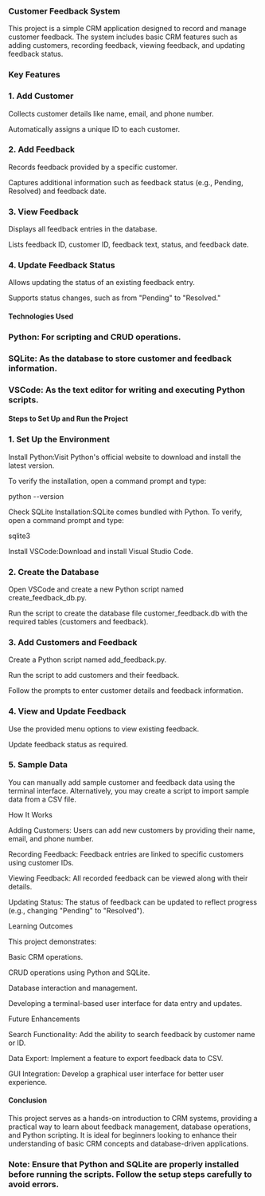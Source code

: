 ### Customer Feedback System

This project is a simple CRM application designed to record and manage customer feedback. The system includes basic CRM features such as adding customers, recording feedback, viewing feedback, and updating feedback status.

### Key Features

### 1. Add Customer

Collects customer details like name, email, and phone number.

Automatically assigns a unique ID to each customer.

### 2. Add Feedback

Records feedback provided by a specific customer.

Captures additional information such as feedback status (e.g., Pending, Resolved) and feedback date.

### 3. View Feedback

Displays all feedback entries in the database.

Lists feedback ID, customer ID, feedback text, status, and feedback date.

### 4. Update Feedback Status

Allows updating the status of an existing feedback entry.

Supports status changes, such as from "Pending" to "Resolved."

#### Technologies Used

### Python: For scripting and CRUD operations.

### SQLite: As the database to store customer and feedback information.

### VSCode: As the text editor for writing and executing Python scripts.

#### Steps to Set Up and Run the Project

### 1. Set Up the Environment

Install Python:Visit Python's official website to download and install the latest version.

To verify the installation, open a command prompt and type:

python --version

Check SQLite Installation:SQLite comes bundled with Python. To verify, open a command prompt and type:

sqlite3

Install VSCode:Download and install Visual Studio Code.

### 2. Create the Database

Open VSCode and create a new Python script named create_feedback_db.py.

Run the script to create the database file customer_feedback.db with the required tables (customers and feedback).

### 3. Add Customers and Feedback

Create a Python script named add_feedback.py.

Run the script to add customers and their feedback.

Follow the prompts to enter customer details and feedback information.

### 4. View and Update Feedback

Use the provided menu options to view existing feedback.

Update feedback status as required.

### 5. Sample Data

You can manually add sample customer and feedback data using the terminal interface. Alternatively, you may create a script to import sample data from a CSV file.

How It Works

Adding Customers: Users can add new customers by providing their name, email, and phone number.

Recording Feedback: Feedback entries are linked to specific customers using customer IDs.

Viewing Feedback: All recorded feedback can be viewed along with their details.

Updating Status: The status of feedback can be updated to reflect progress (e.g., changing "Pending" to "Resolved").

Learning Outcomes

This project demonstrates:

Basic CRM operations.

CRUD operations using Python and SQLite.

Database interaction and management.

Developing a terminal-based user interface for data entry and updates.

Future Enhancements

Search Functionality: Add the ability to search feedback by customer name or ID.

Data Export: Implement a feature to export feedback data to CSV.

GUI Integration: Develop a graphical user interface for better user experience.

#### Conclusion

This project serves as a hands-on introduction to CRM systems, providing a practical way to learn about feedback management, database operations, and Python scripting. It is ideal for beginners looking to enhance their understanding of basic CRM concepts and database-driven applications.

### Note: Ensure that Python and SQLite are properly installed before running the scripts. Follow the setup steps carefully to avoid errors.
